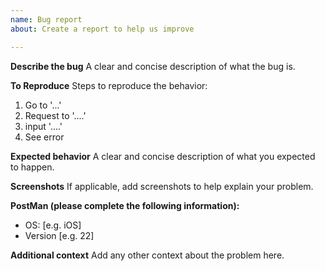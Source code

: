 ```yaml
---
name: Bug report
about: Create a report to help us improve

---
```


**Describe the bug**
A clear and concise description of what the bug is.

**To Reproduce**
Steps to reproduce the behavior:
1. Go to '...'
2. Request to '....'
3. input  '....'
4. See error

**Expected behavior**
A clear and concise description of what you expected to happen.

**Screenshots**
If applicable, add screenshots to help explain your problem.

**PostMan (please complete the following information):**
 - OS: [e.g. iOS]
 - Version [e.g. 22]

**Additional context**
Add any other context about the problem here.
